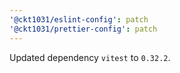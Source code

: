 ```yaml
---
'@ckt1031/eslint-config': patch
'@ckt1031/prettier-config': patch
---
```


Updated dependency `vitest` to `0.32.2`.
